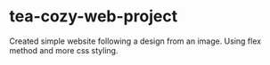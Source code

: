 # tea-cozy-web-project
Created simple website following a design from an image. Using flex method and more css styling.
